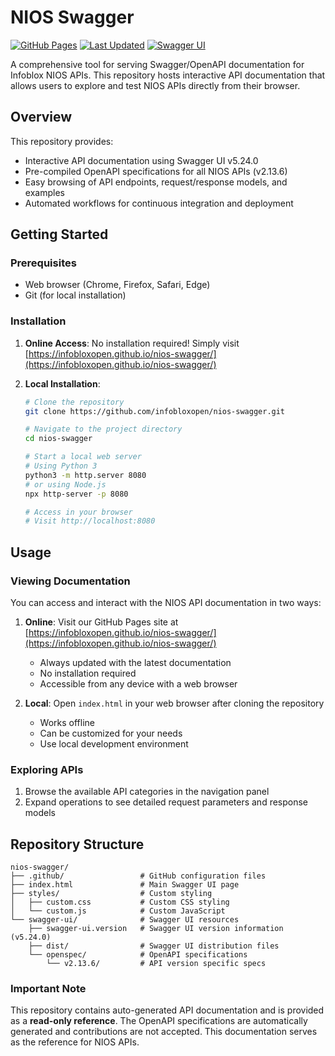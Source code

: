 # NIOS Swagger

[![GitHub Pages](https://img.shields.io/badge/GitHub%20Pages-Active-brightgreen)](https://infobloxopen.github.io/nios-swagger/)
[![Last Updated](https://img.shields.io/badge/last%20updated-June%202025-blue.svg)](https://github.com/infobloxopen/nios-swagger)
[![Swagger UI](https://img.shields.io/badge/Swagger_UI-v5.24.2-orange.svg)](https://github.com/swagger-api/swagger-ui/releases/tag/v5.24.2)

A comprehensive tool for serving Swagger/OpenAPI documentation for Infoblox NIOS APIs. This repository hosts interactive API documentation that allows users to explore and test NIOS APIs directly from their browser.

## Overview

This repository provides:

- Interactive API documentation using Swagger UI v5.24.0
- Pre-compiled OpenAPI specifications for all NIOS APIs (v2.13.6)
- Easy browsing of API endpoints, request/response models, and examples
- Automated workflows for continuous integration and deployment

## Getting Started

### Prerequisites

- Web browser (Chrome, Firefox, Safari, Edge)
- Git (for local installation)

### Installation

1. **Online Access**: No installation required! Simply visit [https://infobloxopen.github.io/nios-swagger/](https://infobloxopen.github.io/nios-swagger/)

2. **Local Installation**:
   ```bash
   # Clone the repository
   git clone https://github.com/infobloxopen/nios-swagger.git
   
   # Navigate to the project directory
   cd nios-swagger
   
   # Start a local web server
   # Using Python 3
   python3 -m http.server 8080
   # or using Node.js
   npx http-server -p 8080
   
   # Access in your browser
   # Visit http://localhost:8080
   ```

## Usage

### Viewing Documentation

You can access and interact with the NIOS API documentation in two ways:

1. **Online**: Visit our GitHub Pages site at [https://infobloxopen.github.io/nios-swagger/](https://infobloxopen.github.io/nios-swagger/)
   - Always updated with the latest documentation
   - No installation required
   - Accessible from any device with a web browser

2. **Local**: Open `index.html` in your web browser after cloning the repository
   - Works offline
   - Can be customized for your needs
   - Use local development environment

### Exploring APIs

1. Browse the available API categories in the navigation panel
2. Expand operations to see detailed request parameters and response models

## Repository Structure

```
nios-swagger/
├── .github/                 # GitHub configuration files
├── index.html               # Main Swagger UI page
├── styles/                  # Custom styling
│   ├── custom.css           # Custom CSS styling
│   └── custom.js            # Custom JavaScript
└── swagger-ui/              # Swagger UI resources
    ├── swagger-ui.version   # Swagger UI version information (v5.24.0)
    ├── dist/                # Swagger UI distribution files
    └── openspec/            # OpenAPI specifications
        └── v2.13.6/         # API version specific specs
```

### Important Note

This repository contains auto-generated API documentation and is provided as a **read-only reference**. The OpenAPI specifications are automatically generated and contributions are not accepted. This documentation serves as the reference for NIOS APIs.
